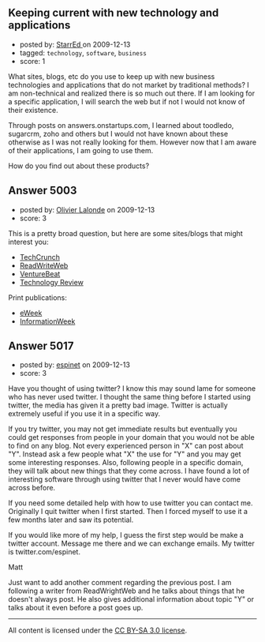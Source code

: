 ## Keeping current with new technology and applications

- posted by: [StarrEd ](https://stackexchange.com/users/-1/1729-starred) on 2009-12-13
- tagged: `technology`, `software`, `business`
- score: 1

What sites, blogs, etc do you use to keep up with new business technologies and applications that do not market by traditional methods? I am non-technical and realized there is so much out there. If I am looking for a specific application, I will search the web but if not I would not know of their existence.

Through posts on answers.onstartups.com, I learned about toodledo, sugarcrm, zoho and others but I would not have known about these otherwise as I was not really looking for them.  However now that I am aware of their applications, I am going to use them.   

How do you find out about these products?


## Answer 5003

- posted by: [Olivier Lalonde](https://stackexchange.com/users/-1/1030-olivier-lalonde) on 2009-12-13
- score: 3

<p>This is a pretty broad question, but here are some sites/blogs that might interest you:</p>

<ul>
<li><a href="http://www.techcrunch.com" rel="nofollow">TechCrunch</a></li>
<li><a href="http://www.readwriteweb.com/enterprise/" rel="nofollow">ReadWriteWeb</a></li>
<li><a href="http://venturebeat.com/" rel="nofollow">VentureBeat</a></li>
<li><a href="http://www.technologyreview.com/" rel="nofollow">Technology Review</a></li>
</ul>

<p>Print publications:</p>

<ul>
<li><a href="http://www.eweek.com/" rel="nofollow">eWeek</a></li>
<li><a href="http://www.informationweek.com" rel="nofollow">InformationWeek</a></li>
</ul>



## Answer 5017

- posted by: [espinet](https://stackexchange.com/users/-1/1892-espinet) on 2009-12-13
- score: 3

Have you thought of using twitter? I know this may sound lame for someone who has never used twitter. I thought the same thing before I started using twitter, the media has given it a pretty bad image. Twitter is actually extremely useful if you use it in a specific way.

If you try twitter, you may not get immediate results but eventually you could get responses from people in your domain that you would not be able to find on any blog. Not every experienced person in "X" can post about "Y". Instead ask a few people what "X" the use for "Y" and you may get some interesting responses. Also, following people in a specific domain, they will talk about new things that they come across. I have found a lot of interesting software through using twitter that I never would have come across before.

If you need some detailed help with how to use twitter you can contact me. Originally I quit twitter when I first started. Then I forced myself to use it a few months later and saw its potential.

If you would like more of my help, I guess the first step would be make a twitter account. Message me there and we can exchange emails. My twitter is twitter.com/espinet.

Matt

Just want to add another comment regarding the previous post. I am following a writer from ReadWrightWeb and he talks about things that he doesn't always post. He also gives additional information about topic "Y" or talks about it even before a post goes up.




---

All content is licensed under the [CC BY-SA 3.0 license](https://creativecommons.org/licenses/by-sa/3.0/).
